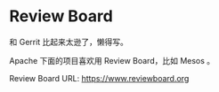 # Review Board

和 Gerrit 比起来太逊了，懒得写。

Apache 下面的项目喜欢用 Review Board，比如 Mesos 。

Review Board URL: <https://www.reviewboard.org>

